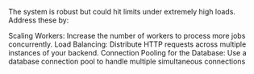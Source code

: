The system is robust but could hit limits under extremely high loads. Address these by:

Scaling Workers: Increase the number of workers to process more jobs concurrently.
Load Balancing: Distribute HTTP requests across multiple instances of your backend.
Connection Pooling for the Database: Use a database connection pool to handle multiple simultaneous connections
